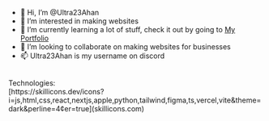 - 👋 Hi, I’m @Ultra23Ahan
- 👀 I’m interested in making websites
- 🌱 I’m currently learning a lot of stuff, check it out by going to [My Portfolio](https://)
- 💞️ I’m looking to collaborate on making websites for businesses
- 📫 Ultra23Ahan is my username on discord
<br />
Technologies:<br />
[https://skillicons.dev/icons?i=js,html,css,react,nextjs,apple,python,tailwind,figma,ts,vercel,vite&theme=dark&perline=4&center=true](skillicons.com)
